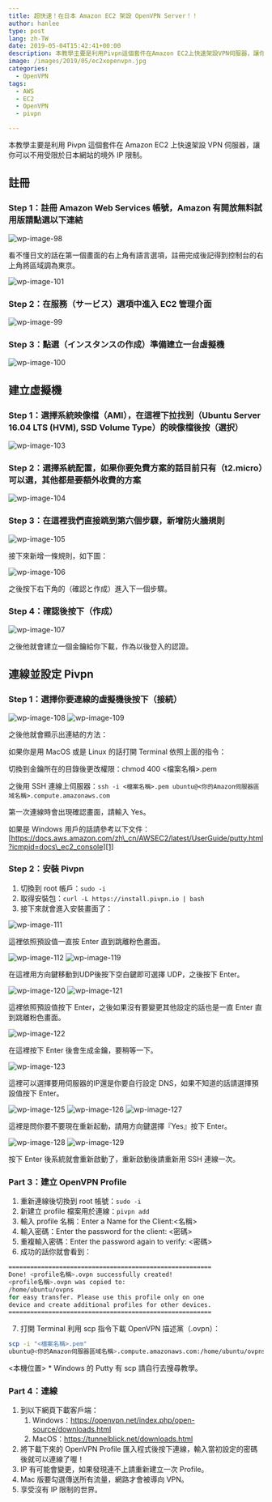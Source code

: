 ```yaml
---
title: 超快速！在日本 Amazon EC2 架設 OpenVPN Server！！
author: hanlee
type: post
lang: zh-TW
date: 2019-05-04T15:42:41+00:00
description: 本教學主要是利用Pivpn這個套件在Amazon EC2上快速架設VPN伺服器，讓你可以不用受限於日本網站的境外IP限制。
image: /images/2019/05/ec2xopenvpn.jpg
categories:
  - OpenVPN
tags:
  - AWS
  - EC2
  - OpenVPN
  - pivpn

---
```


本教學主要是利用 Pivpn 這個套件在 Amazon EC2 上快速架設 VPN 伺服器，讓你可以不用受限於日本網站的境外 IP 限制。

## 註冊

### Step 1：註冊 Amazon Web Services 帳號，Amazon 有開放無料試用版請點選以下連結

![wp-image-98](/images/2019/05/screenshot-2018-02-11-23.55.21.png)

看不懂日文的話在第一個畫面的右上角有語言選項，註冊完成後記得到控制台的右上角將區域調為東京。

![wp-image-101](/images/2019/05/screenshot-2018-02-12-0.05.39.png)

### Step 2：在服務（サービス）選項中進入 EC2 管理介面

![wp-image-99](/images/2019/05/screenshot-2018-02-11-23.55.58.png)

### Step 3：點選（インスタンスの作成）準備建立一台虛擬機

![wp-image-100](/images/2019/05/screenshot-2018-02-11-23.56.10.png)

## 建立虛擬機

### Step 1：選擇系統映像檔（AMI），在這裡下拉找到（Ubuntu Server 16.04 LTS (HVM), SSD Volume Type）的映像檔後按（選択）

![wp-image-103](/images/2019/05/screenshot-2018-02-12-0.14.05.png)

### Step 2：選擇系統配置，如果你要免費方案的話目前只有（t2.micro）可以選，其他都是要額外收費的方案

![wp-image-104](/images/2019/05/screenshot-2018-02-12-0.18.24.png)

### Step 3：在這裡我們直接跳到第六個步驟，新增防火牆規則

![wp-image-105](/images/2019/05/screenshot-2018-02-12-0.21.34.png)

接下來新增一條規則，如下圖：

![wp-image-106](/images/2019/05/screenshot-2018-02-12-0.23.32.png)

之後按下右下角的（確認と作成）進入下一個步驟。

### Step 4：確認後按下（作成）

![wp-image-107](/images/2019/05/screenshot-2018-02-12-0.27.14.png)

之後他就會建立一個金鑰給你下載，作為以後登入的認證。

## 連線並設定 Pivpn

### Step 1：選擇你要連線的虛擬機後按下（接続）

![wp-image-108](/images/2019/05/screenshot-2018-02-12-0.33.42.png)
![wp-image-109](/images/2019/05/screenshot-2018-02-12-0.37.52.png)

之後他就會顯示出連結的方法：

如果你是用 MacOS 或是 Linux 的話打開 Terminal 依照上面的指令：

切換到金鑰所在的目錄後更改權限：chmod 400 <檔案名稱>.pem

之後用 SSH 連線上伺服器：`ssh -i <檔案名稱>.pem ubuntu@<你的Amazon伺服器區域名稱>.compute.amazonaws.com`

第一次連線時會出現確認畫面，請輸入 Yes。

如果是 Windows 用戶的話請參考以下文件：[https://docs.aws.amazon.com/zh\_cn/AWSEC2/latest/UserGuide/putty.html?icmpid=docs\_ec2_console][1]

### Step 2：安裝 Pivpn

1. 切換到 root 帳戶：`sudo -i`
2. 取得安裝包：`curl -L https://install.pivpn.io | bash`
3. 接下來就會進入安裝畫面了：

![wp-image-111](/images/2019/05/screenshot-2018-02-12-0.54.01.png)

這裡依照預設值一直按 Enter 直到跳離粉色畫面。

![wp-image-112](/images/2019/05/screenshot-2018-02-12-0.54.07.png)
![wp-image-119](/images/2019/05/screenshot-2018-02-12-0.54.32.png)

在這裡用方向鍵移動到UDP後按下空白鍵即可選擇 UDP，之後按下 Enter。

![wp-image-120](/images/2019/05/screenshot-2018-02-12-0.54.42.png)
![wp-image-121](/images/2019/05/screenshot-2018-02-12-0.54.46.png)

這裡依照預設值按下 Enter，之後如果沒有要變更其他設定的話也是一直 Enter 直到跳離粉色畫面。

![wp-image-122](/images/2019/05/screenshot-2018-02-12-0.54.50.png)

在這裡按下 Enter 後會生成金鑰，要稍等一下。

![wp-image-123](/images/2019/05/screenshot-2018-02-12-0.54.54.png)

這裡可以選擇要用伺服器的IP還是你要自行設定 DNS，如果不知道的話請選擇預設值按下 Enter。

![wp-image-125](/images/2019/05/screenshot-2018-02-12-1.04.35.png)
![wp-image-126](/images/2019/05/screenshot-2018-02-12-1.04.39.png)
![wp-image-127](/images/2019/05/screenshot-2018-02-12-1.04.44.png)

這裡是問你要不要現在重新起動，請用方向鍵選擇『Yes』按下 Enter。

![wp-image-128](/images/2019/05/screenshot-2018-02-12-1.04.49.png)
![wp-image-129](/images/2019/05/screenshot-2018-02-12-1.04.55.png)

按下 Enter 後系統就會重新啟動了，重新啟動後請重新用 SSH 連線一次。

### Part 3：建立 OpenVPN Profile

1. 重新連線後切換到 root 帳號：`sudo -i`
2. 新建立 profile 檔案用於連線：`pivpn add`
3. 輸入 profile 名稱：Enter a Name for the Client:<名稱>
4. 輸入密碼：Enter the password for the client: <密碼>
5. 重複輸入密碼：Enter the password again to verify: <密碼>
6. 成功的話你就會看到：

```bash
========================================================
Done! <profile名稱>.ovpn successfully created!
<profile名稱>.ovpn was copied to:
/home/ubuntu/ovpns
for easy transfer. Please use this profile only on one
device and create additional profiles for other devices.
========================================================
```

7. 打開 Terminal 利用 scp 指令下載 OpenVPN 描述黨（.ovpn）：

```bash
scp -i "<檔案名稱>.pem"
ubuntu@<你的Amazon伺服器區域名稱>.compute.amazonaws.com:/home/ubuntu/ovpns/<profile名稱>.ovpn
```

<本機位置> * Windows 的 Putty 有 scp 請自行去搜尋教學。

### Part 4：連線

1. 到以下網頁下載客戶端：
   1. Windows：<https://openvpn.net/index.php/open-source/downloads.html>
   2. MacOS：<https://tunnelblick.net/downloads.html>
2. 將下載下來的 OpenVPN Profile 匯入程式後按下連線，輸入當初設定的密碼後就可以連線了喔！
3. IP 有可能會變更，如果發現連不上請重新建立一次 Profile。
4. Mac 版要勾選傳送所有流量，網路才會被導向 VPN。
5. 享受沒有 IP 限制的世界。

[1]: https://docs.aws.amazon.com/zh_cn/AWSEC2/latest/UserGuide/putty.html?icmpid=docs_ec2_console
